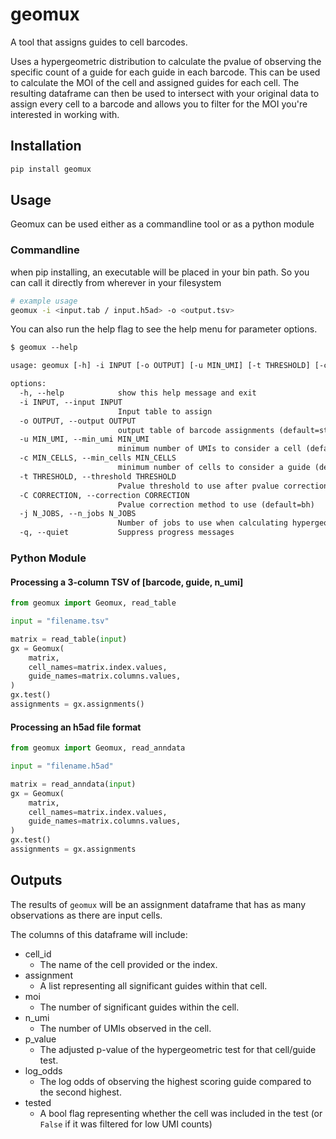 # geomux

A tool that assigns guides to cell barcodes. 

Uses a hypergeometric distribution to calculate the pvalue of observing the
specific count of a guide for each guide in each barcode.
This can be used to calculate the MOI of the cell and assigned guides for each cell.
The resulting dataframe can then be used to intersect with your original data
to assign every cell to a barcode and allows you to filter
for the MOI you're interested in working with.

## Installation

```bash
pip install geomux
```

## Usage

Geomux can be used either as a commandline tool or as a python module

### Commandline

when pip installing, an executable will be placed in your bin path. So you can call it directly from wherever in your filesystem

```bash
# example usage
geomux -i <input.tab / input.h5ad> -o <output.tsv>
```

You can also run the help flag to see the help menu for parameter options.

```txt
$ geomux --help

usage: geomux [-h] -i INPUT [-o OUTPUT] [-u MIN_UMI] [-t THRESHOLD] [-c CORRECTION] [-j N_JOBS] [-q]

options:
  -h, --help            show this help message and exit
  -i INPUT, --input INPUT
                        Input table to assign
  -o OUTPUT, --output OUTPUT
                        output table of barcode assignments (default=stdout)
  -u MIN_UMI, --min_umi MIN_UMI
                        minimum number of UMIs to consider a cell (default=5)
  -c MIN_CELLS, --min_cells MIN_CELLS
                        minimum number of cells to consider a guide (default=100)
  -t THRESHOLD, --threshold THRESHOLD
                        Pvalue threshold to use after pvalue correction (default=0.05)
  -C CORRECTION, --correction CORRECTION
                        Pvalue correction method to use (default=bh)
  -j N_JOBS, --n_jobs N_JOBS
                        Number of jobs to use when calculating hypergeometric distributions (default=1)
  -q, --quiet           Suppress progress messages
```

### Python Module

#### Processing a 3-column TSV of [barcode, guide, n_umi]

```python
from geomux import Geomux, read_table

input = "filename.tsv"

matrix = read_table(input)
gx = Geomux(
    matrix,
    cell_names=matrix.index.values,
    guide_names=matrix.columns.values,
)
gx.test()
assignments = gx.assignments()
```

#### Processing an h5ad file format

```python
from geomux import Geomux, read_anndata

input = "filename.h5ad"

matrix = read_anndata(input)
gx = Geomux(
    matrix,
    cell_names=matrix.index.values,
    guide_names=matrix.columns.values,
)
gx.test()
assignments = gx.assignments
```

## Outputs

The results of `geomux` will be an assignment dataframe that has as many
observations as there are input cells.

The columns of this dataframe will include:

- cell_id
    - The name of the cell provided or the index.
- assignment
    - A list representing all significant guides within that cell.
- moi
    - The number of significant guides within the cell.
- n_umi
    - The number of UMIs observed in the cell.
- p_value
    - The adjusted p-value of the hypergeometric test for that cell/guide test.
- log_odds
    - The log odds of observing the highest scoring guide compared to the second highest.
- tested
    - A bool flag representing whether the cell was included in the test (or `False` if it was filtered for low UMI counts)
